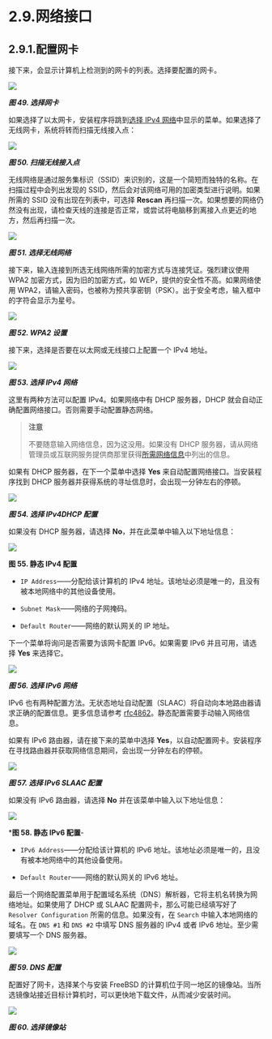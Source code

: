 # 2.9.网络接口

## 2.9.1.配置网卡

接下来，会显示计算机上检测到的网卡的列表。选择要配置的网卡。

![](../.gitbook/assets/49.png)

***图 49. 选择网卡***

如果选择了以太网卡，安装程序将跳到[选择 IPv4 网络](https://docs.freebsd.org/en/books/handbook/book/#bsdinstall-configure-net-ipv4)中显示的菜单。如果选择了无线网卡，系统将转而扫描无线接入点：

![](../.gitbook/assets/50.png)

***图 50. 扫描无线接入点***

无线网络是通过服务集标识（SSID）来识别的，这是一个简短而独特的名称。在扫描过程中会列出发现的 SSID，然后会对该网络可用的加密类型进行说明。如果所需的 SSID 没有出现在列表中，可选择 **Rescan** 再扫描一次。如果想要的网络仍然没有出现，请检查天线的连接是否正常，或尝试将电脑移到离接入点更近的地方，然后再扫描一次。

![](../.gitbook/assets/51.png)

***图 51. 选择无线网络***

接下来，输入连接到所选无线网络所需的加密方式与连接凭证。强烈建议使用 WPA2 加密方式，因为旧的加密方式，如 WEP，提供的安全性不高。如果网络使用 WPA2，请输入密码，也被称为预共享密钥（PSK）。出于安全考虑，输入框中的字符会显示为星号。

![](../.gitbook/assets/52.png)

***图 52. WPA2 设置***

接下来，选择是否要在以太网或无线接口上配置一个 IPv4 地址。

![](../.gitbook/assets/53.png)

***图 53. 选择 IPv4 网络***

这里有两种方法可以配置 IPv4。如果网络中有 DHCP 服务器，DHCP 就会自动正确配置网络接口。否则需要手动配置静态网络。

>**注意**
>
>不要随意输入网络信息，因为这没用。如果没有 DHCP 服务器，请从网络管理员或互联网服务提供商那里获得[所需网络信息](https://docs.freebsd.org/en/books/handbook/book/#bsdinstall-collect-network-information)中列出的信息。

如果有 DHCP 服务器，在下一个菜单中选择 **Yes** 来自动配置网络接口。当安装程序找到 DHCP 服务器并获得系统的寻址信息时，会出现一分钟左右的停顿。

![](../.gitbook/assets/54.png)

***图 54. 选择 IPv4DHCP 配置***

如果没有 DHCP 服务器，请选择 **No**，并在此菜单中输入以下地址信息：

![](../.gitbook/assets/55.png)

**图 55. 静态 IPv4 配置**

- `IP Address`——分配给该计算机的 IPv4 地址。该地址必须是唯一的，且没有被本地网络中的其他设备使用。

- `Subnet Mask`——网络的子网掩码。

- `Default Router`——网络的默认网关的 IP 地址。

下一个菜单将询问是否需要为该网卡配置 IPv6。如果需要 IPv6 并且可用，请选择 **Yes** 来选择它。

![](../.gitbook/assets/56.png)

***图 56. 选择 IPv6 网络***

IPv6 也有两种配置方法。无状态地址自动配置（SLAAC）将自动向本地路由器请求正确的配置信息。更多信息请参考 [rfc4862](http://tools.ietf.org/html/rfc4862)。静态配置需要手动输入网络信息。

如果有 IPv6 路由器，请在接下来的菜单中选择 **Yes**，以自动配置网卡。安装程序在寻找路由器并获取网络信息期间，会出现一分钟左右的停顿。

![](../.gitbook/assets/57.png)

***图 57. 选择 IPv6 SLAAC 配置***

如果没有 IPv6 路由器，请选择 **No** 并在该菜单中输入以下地址信息：

![](../.gitbook/assets/58.png)

***图 58. 静态 IPv6 配置**- 

- `IPv6 Address`——分配给该计算机的 IPv6 地址。该地址必须是唯一的，且没有被本地网络中的其他设备使用。

- `Default Router`——网络的默认网关的 IPv6 地址。

最后一个网络配置菜单用于配置域名系统（DNS）解析器，它将主机名转换为网络地址。如果使用了 DHCP 或 SLAAC 配置网卡，那么可能已经填写好了 `Resolver Configuration` 所需的信息。如果没有，在 `Search` 中输入本地网络的域名。在 `DNS #1` 和 `DNS #2` 中填写 DNS 服务器的 IPv4 或者 IPv6 地址。至少需要填写一个 DNS 服务器。

![](../.gitbook/assets/59.png)

***图 59. DNS 配置***

配置好了网卡，选择某个与安装 FreeBSD 的计算机位于同一地区的镜像站。当所选镜像站接近目标计算机时，可以更快地下载文件，从而减少安装时间。

![](../.gitbook/assets/60.png)

***图 60. 选择镜像站***
